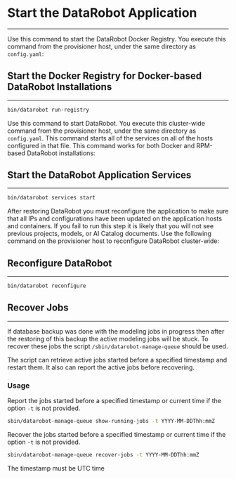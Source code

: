 <a name="start-datarobot"></a>
# Start the DataRobot Application
----------------------------------

Use this command to start the DataRobot Docker Registry.  You execute this command from the provisioner host, under the same directory as `config.yaml`:

<a name="starting-registry"></a>
## Start the Docker Registry for Docker-based DataRobot Installations
---------------------------------------------------------------------
```bash
bin/datarobot run-registry
```

Use this command to start DataRobot.  You execute this cluster-wide command from the provisioner host, under the same directory as `config.yaml`.  This command starts all of the services on all of the hosts configured in that file.  This command works for both Docker and RPM-based DataRobot installations:

<a name="starting-services"></a>
## Start the DataRobot Application Services
-------------------------------------------
```bash
bin/datarobot services start
```

After restoring DataRobot you must reconfigure the application to make sure that all IPs and configurations have been updated on the application hosts and containers.  If you fail to run this step it is likely that you will not see previous projects, models, or AI Catalog documents.  Use the following command on the provisioner host to reconfigure DataRobot cluster-wide:

<a name="reconfigure-datarobot"></a>
## Reconfigure DataRobot
------------------------
```bash
bin/datarobot reconfigure
```

<a name="recover-jobs"></a>
## Recover Jobs
------------------------
If database backup was done with the modeling jobs in progress then after the restoring of this backup the active modeling jobs will be stuck. 
To recover these jobs the script `/sbin/datarobot-manage-queue` should be used.

The script can retrieve active jobs started before a specified timestamp and restart them. 
It also can report the active jobs before recovering.    

### Usage
Report the jobs started before a specified timestamp or current time if the option `-t` is not provided.
```bash
sbin/datarobot-manage-queue show-running-jobs -t YYYY-MM-DDThh:mmZ
```

Recover the jobs started before a specified timestamp or current time if the option `-t` is not provided.
```bash
sbin/datarobot-manage-queue recover-jobs -t YYYY-MM-DDThh:mmZ 
```
The timestamp must be UTC time